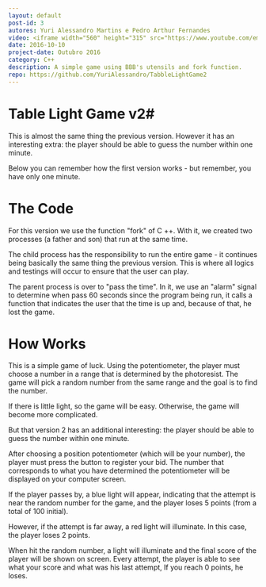 ```yaml
---
layout: default
post-id: 3
autores: Yuri Alessandro Martins e Pedro Arthur Fernandes
video: <iframe width="560" height="315" src="https://www.youtube.com/embed/7tozcF_-gu4" frameborder="0" allowfullscreen></iframe>
date: 2016-10-10
project-date: Outubro 2016
category: C++
description: A simple game using BBB's utensils and fork function.
repo: https://github.com/YuriAlessandro/TabbleLightGame2
---
```

# Table Light Game v2#
This is almost the same thing the previous version.
However it has an interesting extra: the player should be able to guess the number within one minute.

Below you can remember how the first version works - but remember, you have only one minute.

# The Code #
For this version we use the function "fork" of C ++. With it, we created two processes (a father and son) that run at the same time.

The child process has the responsibility to run the entire game - it continues being basically the same thing the previous version. This is where all logics and testings will occur to ensure that the user can play.

The parent process is over to "pass the time". In it, we use an "alarm" signal to determine when pass 60 seconds since the program being run, it calls a function that indicates the user that the time is up and, because of that, he lost the game.

# How Works #
This is a simple game of luck. Using the potentiometer, the player must choose a number in a range that is determined by the photoresist. The game will pick a random number from the same range and the goal is to find the number. 

If there is little light, so the game will be easy. Otherwise, the game will become more complicated.

But that version 2 has an additional interesting: the player should be able to guess the number within one minute.

After choosing a position potentiometer (which will be your number), the player must press the button to register your bid. The number that corresponds to what you have determined the potentiometer will be displayed on your computer screen.

If the player passes by, a blue light will appear, indicating that the attempt is near the random number for the game, and the player loses 5 points (from a total of 100 initial).

However, if the attempt is far away, a red light will illuminate. In this case, the player loses 2 points.

When hit the random number, a light will illuminate and the final score of the player will be shown on screen. Every attempt, the player is able to see what your score and what was his last attempt, If you reach 0 points, he loses.


``` 
